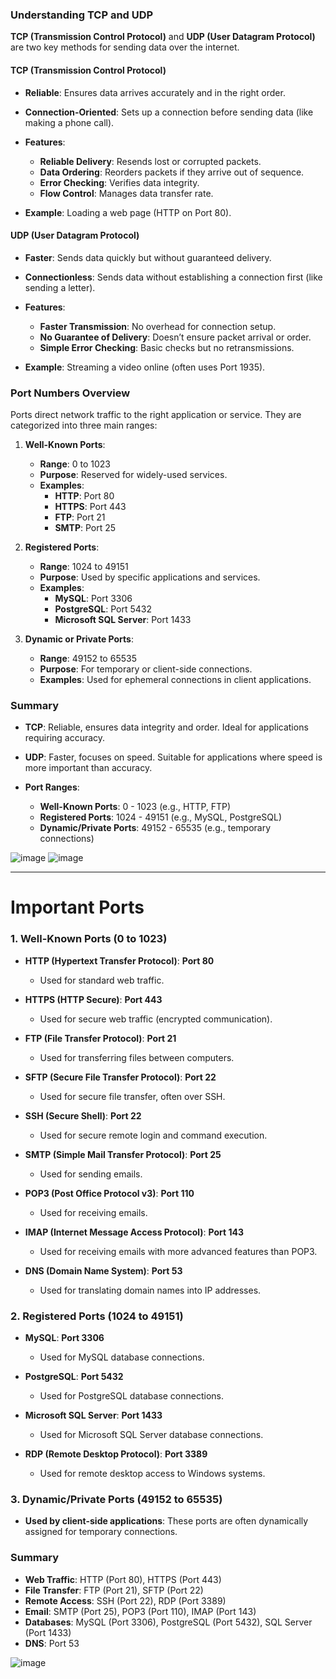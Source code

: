 
### **Understanding TCP and UDP**

**TCP (Transmission Control Protocol)** and **UDP (User Datagram Protocol)** are two key methods for sending data over the internet.

#### **TCP (Transmission Control Protocol)**

- **Reliable**: Ensures data arrives accurately and in the right order.
- **Connection-Oriented**: Sets up a connection before sending data (like making a phone call).
- **Features**:
  - **Reliable Delivery**: Resends lost or corrupted packets.
  - **Data Ordering**: Reorders packets if they arrive out of sequence.
  - **Error Checking**: Verifies data integrity.
  - **Flow Control**: Manages data transfer rate.

- **Example**: Loading a web page (HTTP on Port 80).

#### **UDP (User Datagram Protocol)**

- **Faster**: Sends data quickly but without guaranteed delivery.
- **Connectionless**: Sends data without establishing a connection first (like sending a letter).
- **Features**:
  - **Faster Transmission**: No overhead for connection setup.
  - **No Guarantee of Delivery**: Doesn’t ensure packet arrival or order.
  - **Simple Error Checking**: Basic checks but no retransmissions.

- **Example**: Streaming a video online (often uses Port 1935).

### **Port Numbers Overview**

Ports direct network traffic to the right application or service. They are categorized into three main ranges:

1. **Well-Known Ports**:
   - **Range**: 0 to 1023
   - **Purpose**: Reserved for widely-used services.
   - **Examples**:
     - **HTTP**: Port 80
     - **HTTPS**: Port 443
     - **FTP**: Port 21
     - **SMTP**: Port 25

2. **Registered Ports**:
   - **Range**: 1024 to 49151
   - **Purpose**: Used by specific applications and services.
   - **Examples**:
     - **MySQL**: Port 3306
     - **PostgreSQL**: Port 5432
     - **Microsoft SQL Server**: Port 1433

3. **Dynamic or Private Ports**:
   - **Range**: 49152 to 65535
   - **Purpose**: For temporary or client-side connections.
   - **Examples**: Used for ephemeral connections in client applications.

### **Summary**

- **TCP**: Reliable, ensures data integrity and order. Ideal for applications requiring accuracy.
- **UDP**: Faster, focuses on speed. Suitable for applications where speed is more important than accuracy.

- **Port Ranges**:
  - **Well-Known Ports**: 0 - 1023 (e.g., HTTP, FTP)
  - **Registered Ports**: 1024 - 49151 (e.g., MySQL, PostgreSQL)
  - **Dynamic/Private Ports**: 49152 - 65535 (e.g., temporary connections)

![image](https://github.com/user-attachments/assets/64e17611-d13c-45d1-b0b9-365a188fba93)
![image](https://github.com/user-attachments/assets/fc1438a0-5203-4f7b-9ce2-380173e37d39)
<hr>

# Important Ports


### **1. Well-Known Ports (0 to 1023)**

- **HTTP (Hypertext Transfer Protocol)**: **Port 80**
  - Used for standard web traffic.

- **HTTPS (HTTP Secure)**: **Port 443**
  - Used for secure web traffic (encrypted communication).

- **FTP (File Transfer Protocol)**: **Port 21**
  - Used for transferring files between computers.

- **SFTP (Secure File Transfer Protocol)**: **Port 22**
  - Used for secure file transfer, often over SSH.

- **SSH (Secure Shell)**: **Port 22**
  - Used for secure remote login and command execution.

- **SMTP (Simple Mail Transfer Protocol)**: **Port 25**
  - Used for sending emails.

- **POP3 (Post Office Protocol v3)**: **Port 110**
  - Used for receiving emails.

- **IMAP (Internet Message Access Protocol)**: **Port 143**
  - Used for receiving emails with more advanced features than POP3.

- **DNS (Domain Name System)**: **Port 53**
  - Used for translating domain names into IP addresses.

### **2. Registered Ports (1024 to 49151)**

- **MySQL**: **Port 3306**
  - Used for MySQL database connections.

- **PostgreSQL**: **Port 5432**
  - Used for PostgreSQL database connections.

- **Microsoft SQL Server**: **Port 1433**
  - Used for Microsoft SQL Server database connections.

- **RDP (Remote Desktop Protocol)**: **Port 3389**
  - Used for remote desktop access to Windows systems.

### **3. Dynamic/Private Ports (49152 to 65535)**

- **Used by client-side applications**: These ports are often dynamically assigned for temporary connections.

### **Summary**

- **Web Traffic**: HTTP (Port 80), HTTPS (Port 443)
- **File Transfer**: FTP (Port 21), SFTP (Port 22)
- **Remote Access**: SSH (Port 22), RDP (Port 3389)
- **Email**: SMTP (Port 25), POP3 (Port 110), IMAP (Port 143)
- **Databases**: MySQL (Port 3306), PostgreSQL (Port 5432), SQL Server (Port 1433)
- **DNS**: Port 53

![image](https://github.com/user-attachments/assets/53b1b470-22ab-4091-a68a-c428184e1d2d)
